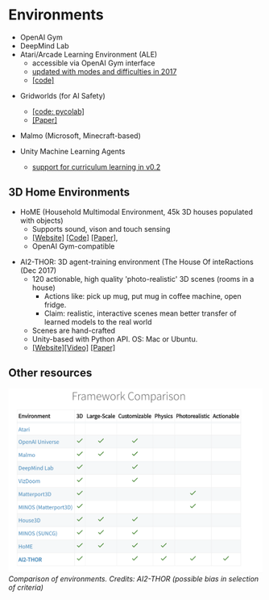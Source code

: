 # Environments

<!--TODO: add info on OpenAI Gym, DeepMind Lab,  Malmo-->
<!--TODO: categorise wrappers like OpenAI Gym vs envs like HoME -->

* OpenAI Gym
* DeepMind Lab
* Atari/Arcade Learning Environment (ALE)
    * accessible via OpenAI Gym interface
    * [updated with modes and difficulties in 2017](http://www.marcgbellemare.info/introducing-the-ale-6/)
    * [[code]](https://github.com/mgbellemare/Arcade-Learning-Environment)

<!--TODO: elab on what Gridworlds is -->
* Gridworlds (for AI Safety) 
	- [[code: pycolab]](https://github.com/deepmind/pycolab)
	- [[Paper]](https://arxiv.org/abs/1711.09883)

* Malmo (Microsoft, Minecraft-based)
* Unity Machine Learning Agents
	- [support for curriculum learning in v0.2](https://blogs.unity3d.com/2017/12/08/introducing-ml-agents-v0-2-curriculum-learning-new-environments-and-more/)

## 3D Home Environments
* HoME (Household Multimodal Environment, 45k 3D houses populated with objects)
	- Supports sound, vison and touch sensing
	- [[Website]](https://home-platform.github.io/) [[Code]](https://github.com/HoME-Platform/home-platform) [[Paper]](https://arxiv.org/abs/1711.11017v1), 
	- OpenAI Gym-compatible
- AI2-THOR: 3D agent-training environment (The House Of inteRactions (Dec 2017)
	- 120 actionable, high quality 'photo-realistic' 3D scenes (rooms in a house)
		- Actions like: pick up mug, put mug in coffee  machine, open fridge.
		- Claim: realistic, interactive scenes mean better transfer of learned models to the real world
	- Scenes are hand-crafted
	- Unity-based with Python API. OS: Mac or Ubuntu.
	- [[Website]](http://ai2thor.allenai.org./)[[Video]](https://www.youtube.com/watch?time_continue=7&v=MvvAhF4HZ8s) [[Paper]](https://arxiv.org/abs/1712.05474)

## Other resources
![](images/ai-envs-comparison-ai2thor.png)
*Comparison of environments. Credits: AI2-THOR (possible bias in selection of criteria)*
